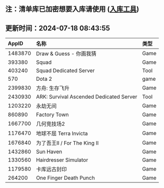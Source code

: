 ## 注：清单库已加密想要入库请使用 ([入库工具](https://github.com/BlankTMing/ManifestAutoUpdate/releases))

## 更新时间：2024-07-18 08:43:55
| AppID | 名称 | 类型  |
| :-------------------- | :----------------------------- | :----------- |
| 1483870 | Draw & Guess - 你画我猜| Game |
| 393380 | Squad| Game |
| 403240 | Squad Dedicated Server| Tool |
| 570 | Dota 2| game |
| 2399830 | 方舟: 生存飞升| Game |
| 2430930 | ARK: Survival Ascended Dedicated Server| Tool |
| 1203220 | 永劫无间| Game |
| 860890 | Factory Town| Game |
| 1667700 | 几何竞技场2| Game |
| 1176470 | 地球不屈 Terra Invicta| Game |
| 1676840 | 为了吾王II / For The King II| Game |
| 1432860 | Sun Haven| Game |
| 1330560 | Hairdresser Simulator| Game |
| 1179580 | 卡库远古封印| Game |
| 264200 | One Finger Death Punch| Game |
